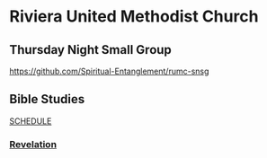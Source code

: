 # Riviera United Methodist Church
## Thursday Night Small Group
https://github.com/Spiritual-Entanglement/rumc-snsg
## Bible Studies

[SCHEDULE](/00-Schedule.md)

### [Revelation](/Revelation/README.md)
